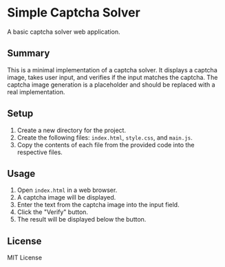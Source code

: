 # Simple Captcha Solver

A basic captcha solver web application.

## Summary

This is a minimal implementation of a captcha solver. It displays a captcha image, takes user input, and verifies if the input matches the captcha.  The captcha image generation is a placeholder and should be replaced with a real implementation.

## Setup

1.  Create a new directory for the project.
2.  Create the following files: `index.html`, `style.css`, and `main.js`.
3.  Copy the contents of each file from the provided code into the respective files.

## Usage

1.  Open `index.html` in a web browser.
2.  A captcha image will be displayed.
3.  Enter the text from the captcha image into the input field.
4.  Click the "Verify" button.
5.  The result will be displayed below the button.

## License

MIT License
